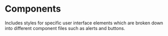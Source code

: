 # Components
Includes styles for specific user interface elements which are broken down into different component files such as alerts and buttons.
